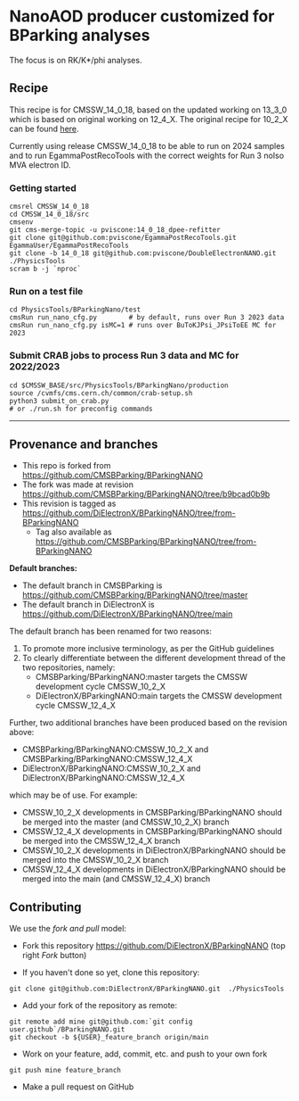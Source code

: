 # NanoAOD producer customized for BParking analyses 

The focus is on RK/K*/phi analyses.

## Recipe

This recipe is for CMSSW_14_0_18, based on the updated working on 13_3_0 which is based on original working on 12_4_X. The original recipe for 10_2_X can be found [here](https://github.com/CMSBParking/BParkingNANO/blob/master/README.md).

Currently using release CMSSW_14_0_18 to be able to run on 2024 samples and to run EgammaPostRecoTools with the correct weights for Run 3 noIso MVA electron ID.

### Getting started

```shell
cmsrel CMSSW_14_0_18
cd CMSSW_14_0_18/src
cmsenv
git cms-merge-topic -u pviscone:14_0_18_dpee-refitter
git clone git@github.com:pviscone/EgammaPostRecoTools.git EgammaUser/EgammaPostRecoTools
git clone -b 14_0_18 git@github.com:pviscone/DoubleElectronNANO.git ./PhysicsTools
scram b -j `nproc`
```

### Run on a test file
```shell
cd PhysicsTools/BParkingNano/test
cmsRun run_nano_cfg.py        # by default, runs over Run 3 2023 data
cmsRun run_nano_cfg.py isMC=1 # runs over BuToKJPsi_JPsiToEE MC for 2023
```

### Submit CRAB jobs to process Run 3 data and MC for 2022/2023

```shell
cd $CMSSW_BASE/src/PhysicsTools/BParkingNano/production
source /cvmfs/cms.cern.ch/common/crab-setup.sh
python3 submit_on_crab.py
# or ./run.sh for preconfig commands
```

---

## Provenance and branches

- This repo is forked from https://github.com/CMSBParking/BParkingNANO 
- The fork was made at revision https://github.com/CMSBParking/BParkingNANO/tree/b9bcad0b9b
- This revision is tagged as https://github.com/DiElectronX/BParkingNANO/tree/from-BParkingNANO
   - Tag also available as https://github.com/CMSBParking/BParkingNANO/tree/from-BParkingNANO

**Default branches:**
- The default branch in CMSBParking is https://github.com/CMSBParking/BParkingNANO/tree/master
- The default branch in DiElectronX is https://github.com/DiElectronX/BParkingNANO/tree/main

The default branch has been renamed for two reasons:

1) To promote more inclusive terminology, as per the GitHub guidelines
2) To clearly differentiate between the different development thread of the two repositories, namely:
   - CMSBParking/BParkingNANO:master targets the CMSSW development cycle CMSSW_10_2_X
   - DiElectronX/BParkingNANO:main targets the CMSSW development cycle CMSSW_12_4_X

Further, two additional branches have been produced based on the revision above:

- CMSBParking/BParkingNANO:CMSSW_10_2_X and CMSBParking/BParkingNANO:CMSSW_12_4_X
- DiElectronX/BParkingNANO:CMSSW_10_2_X and DiElectronX/BParkingNANO:CMSSW_12_4_X

which may be of use. For example:

- CMSSW_10_2_X developments in CMSBParking/BParkingNANO should be merged into the master (and CMSSW_10_2_X) branch 
- CMSSW_12_4_X developments in CMSBParking/BParkingNANO should be merged into the CMSSW_12_4_X branch
- CMSSW_10_2_X developments in DiElectronX/BParkingNANO should be merged into the CMSSW_10_2_X branch 
- CMSSW_12_4_X developments in DiElectronX/BParkingNANO should be merged into the main (and CMSSW_12_4_X) branch

## Contributing

We use the _fork and pull_ model:

- Fork this repository https://github.com/DiElectronX/BParkingNANO (top right _Fork_ button)

- If you haven't done so yet, clone this repository:

```shell
git clone git@github.com:DiElectronX/BParkingNANO.git  ./PhysicsTools
```

- Add your fork of the repository as remote:

```shell
git remote add mine git@github.com:`git config user.github`/BParkingNANO.git
git checkout -b ${USER}_feature_branch origin/main
```

- Work on your feature, add, commit, etc. and push to your own fork

```shell
git push mine feature_branch
```

- Make a pull request on GitHub
